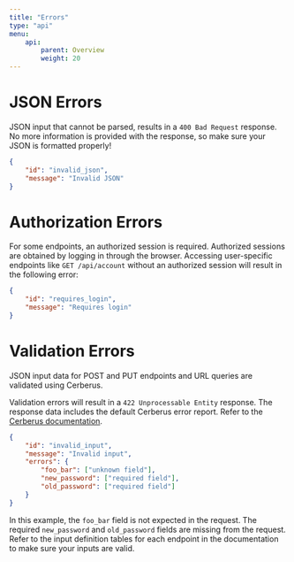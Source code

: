 ```yaml
---
title: "Errors"
type: "api"
menu:
    api:
        parent: Overview
        weight: 20
---
```


# JSON Errors

JSON input that cannot be parsed, results in a ``400 Bad Request`` response. No more information is provided with the
response, so make sure your JSON is formatted properly!

```json
{
    "id": "invalid_json",
    "message": "Invalid JSON"
}
```


# Authorization Errors

For some endpoints, an authorized session is required. Authorized sessions are obtained by logging in through the browser.
Accessing user-specific endpoints like ``GET /api/account`` without an authorized session will result in the following
error:

```json
{
    "id": "requires_login",
    "message": "Requires login"
}
```


# Validation Errors

JSON input data for POST and PUT endpoints and URL queries are validated using Cerberus.

Validation errors will result in a ``422 Unprocessable Entity`` response. The response data includes the default
Cerberus error report. Refer to the [Cerberus documentation](http://docs.python-cerberus.org/en/stable/usage.html).

```json
{
    "id": "invalid_input",
    "message": "Invalid input",
    "errors": {
        "foo_bar": ["unknown field"],
        "new_password": ["required field"],
        "old_password": ["required field"]
    } 
}
```

In this example, the ``foo_bar`` field is not expected in the request. The required ``new_password`` and
``old_password`` fields are missing from the request. Refer to the input definition tables for each endpoint in the
documentation to make sure your inputs are valid.
